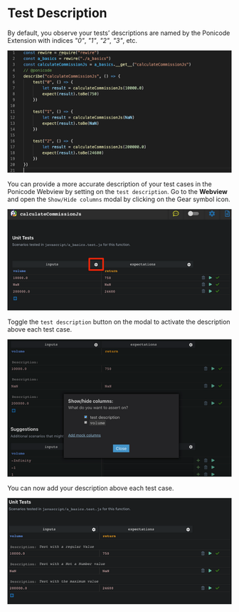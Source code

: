 # Test Description

By default, you observe your tests’ descriptions are named by the Ponicode Extension with indices *"0"*, *"1"*, *"2"*, *"3"*, etc.

![Initial tests descriptions](images/test_description_1.png)

You can provide a more accurate description of your test cases in the Ponicode Webview by setting on the `test description`. Go to the **Webview** and open the `Show/Hide columns` modal by clicking on the <i class="fas fa-cog" style="color:black"></i>Gear symbol icon.

![Gear symbol icon](images/test_description_2.png)

Toggle the `test description` button on the modal to activate the description above each test case.

!["test description" button](images/test_description_3.png)

You can now add your description above each test case.

![Descriptions on Webview](images/test_description_4.png)